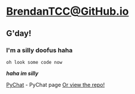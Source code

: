 # BrendanTCC@GitHub.io
## G'day!
### I'm a silly doofus haha

`oh look some code now`

***haha im silly***

[PyChat](https://brendantcc.github.io/PyChat) - PyChat page
[Or view the repo!](https://github.com/brendantcc/PyChat/)
